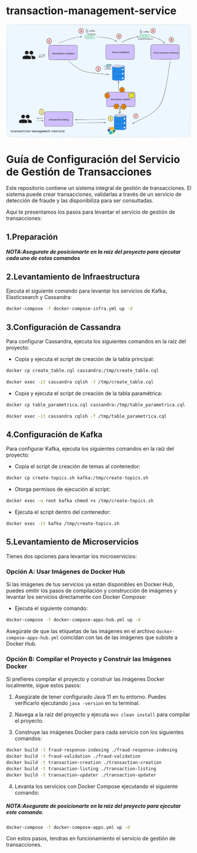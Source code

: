 # transaction-management-service
![img.png](diagrama.png)
# Guía de Configuración del Servicio de Gestión de Transacciones

Este repositorio contiene un sistema integral de gestión de transacciones. El sistema puede crear transacciones, validarlas a través de un servicio de detección de fraude y las disponibiliza para ser consultadas.

Aquí te presentamos los pasos para levantar el servicio de gestión de transacciones:

## 1.Preparación

##### NOTA:Asegurate de posicionarte en la raiz del proyecto para ejecutar cada uno de estos comandos

## 2.Levantamiento de Infraestructura

 Ejecuta el siguiente comando para levantar los servicios de Kafka, Elasticsearch y Cassandra:

```bash
docker-compose -f docker-compose-infra.yml up -d
```

## 3.Configuración de Cassandra

Para configurar Cassandra, ejecuta los siguientes comandos en la raíz del proyecto:

- Copia y ejecuta el script de creación de la tabla principal:

```bash
docker cp create_table.cql cassandra:/tmp/create_table.cql
```

```bash
docker exec -it cassandra cqlsh -f /tmp/create_table.cql
```

- Copia y ejecuta el script de creación de la tabla paramétrica:

```bash
docker cp table_parametrica.cql cassandra:/tmp/table_parametrica.cql
```
```bash
docker exec -it cassandra cqlsh -f /tmp/table_parametrica.cql
```

## 4.Configuración de Kafka

Para configurar Kafka, ejecuta los siguientes comandos en la raíz del proyecto:

- Copia el script de creación de temas al contenedor:

```bash
docker cp create-topics.sh kafka:/tmp/create-topics.sh
```

- Otorga permisos de ejecución al script:

```bash
docker exec -u root kafka chmod +x /tmp/create-topics.sh
```

- Ejecuta el script dentro del contenedor:

```bash
docker exec -it kafka /tmp/create-topics.sh
```

## 5.Levantamiento de Microservicios

Tienes dos opciones para levantar los microservicios:

### Opción A: Usar Imágenes de Docker Hub

Si las imágenes de tus servicios ya están disponibles en Docker Hub, puedes omitir los pasos de compilación y construcción de imágenes y levantar los servicios directamente con Docker Compose:

- Ejecuta el siguiente comando:

```bash
docker-compose -f docker-compose-apps-hub.yml up -d
```

Asegúrate de que las etiquetas de las imágenes en el archivo `docker-compose-apps-hub.yml` coincidan con las de las imágenes que subiste a Docker Hub.

### Opción B: Compilar el Proyecto y Construir las Imágenes Docker

Si prefieres compilar el proyecto y construir las imágenes Docker localmente, sigue estos pasos:

1. Asegúrate de tener configurado Java 11 en tu entorno. Puedes verificarlo ejecutando `java -version` en tu terminal.

2. Navega a la raíz del proyecto y ejecuta `mvn clean install` para compilar el proyecto.

3. Construye las imágenes Docker para cada servicio con los siguientes comandos:


```bash
docker build -t fraud-response-indexing ./fraud-response-indexing
docker build -t fraud-validation ./fraud-validation
docker build -t transaction-creation ./transaction-creation
docker build -t transaction-listing ./transaction-listing
docker build -t transaction-updater ./transaction-updater
```

4. Levanta los servicios con Docker Compose ejecutando el siguiente comando:
##### NOTA:Asegurate de posicionarte en la raiz del proyecto para ejecutar este comando.


```bash
docker-compose -f docker-compose-apps.yml up -d
```

Con estos pasos, tendras en funcionamiento el servicio de gestión de transacciones.